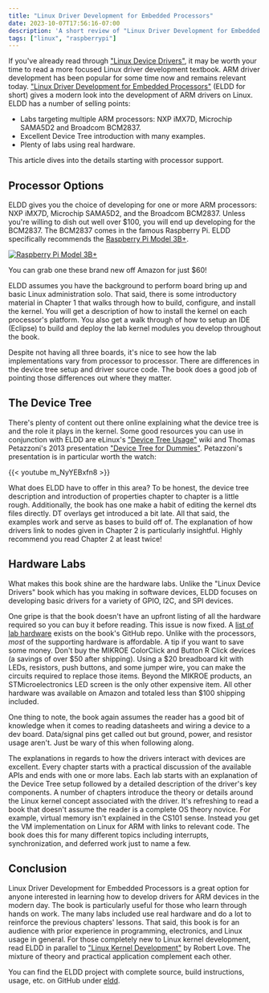 ```yaml
---
title: "Linux Driver Development for Embedded Processors"
date: 2023-10-07T17:56:16-07:00
description: 'A short review of "Linux Driver Development for Embedded Processors".'
tags: ["linux", "raspberrypi"]
---
```


If you've already read through ["Linux Device Drivers"][1], it may be worth your
time to read a more focused Linux driver development textbook. ARM driver
development has been popular for some time now and remains relevant today.
["Linux Driver Development for Embedded Processors"][2] (ELDD for short) gives a
modern look into the development of ARM drivers on Linux. ELDD has a number of
selling points:

- Labs targeting multiple ARM processors: NXP iMX7D, Microchip SAMA5D2 and
  Broadcom BCM2837.
- Excellent Device Tree introduction with many examples.
- Plenty of labs using real hardware.

This article dives into the details starting with processor support.

## Processor Options

ELDD gives you the choice of developing for one or more ARM processors: NXP
iMX7D, Microchip SAMA5D2, and the Broadcom BCM2837. Unless you're willing to
dish out well over $100, you will end up developing for the BCM2837. The BCM2837
comes in the famous Raspberry Pi. ELDD specifically recommends the [Raspberry Pi
Model 3B+][3].

[![Raspberry Pi Model 3B+][4]][3]

You can grab one these brand new off Amazon for just $60!

ELDD assumes you have the background to perform board bring up and basic Linux
administration solo. That said, there is some introductory material in Chapter 1
that walks through how to build, configure, and install the kernel. You will get
a description of how to install the kernel on each processor's platform. You
also get a walk through of how to setup an IDE (Eclipse) to build and deploy the
lab kernel modules you develop throughout the book.

Despite not having all three boards, it's nice to see how the lab
implementations vary from processor to processor. There are differences in the
device tree setup and driver source code. The book does a good job of pointing
those differences out where they matter.

## The Device Tree

There's plenty of content out there online explaining what the device tree is
and the role it plays in the kernel. Some good resources you can use in
conjunction with ELDD are eLinux's ["Device Tree Usage"][5] wiki and Thomas
Petazzoni's 2013 presentation ["Device Tree for Dummies"][6]. Petazzoni's
presentation is in particular worth the watch:

{{< youtube m_NyYEBxfn8 >}}

What does ELDD have to offer in this area? To be honest, the device tree
description and introduction of properties chapter to chapter is a little rough.
Additionally, the book has one make a habit of editing the kernel dts files
directly. DT overlays get introduced a bit late. All that said, the examples
work and serve as bases to build off of. The explanation of how drivers link to
nodes given in Chapter 2 is particularly insightful. Highly recommend you read
Chapter 2 at least twice!

## Hardware Labs

What makes this book shine are the hardware labs. Unlike the "Linux Device
Drivers" book which has you making in software devices, ELDD focuses on
developing basic drivers for a variety of GPIO, I2C, and SPI devices.

One gripe is that the book doesn't have an upfront listing of all the hardware
required so you can buy it before reading. This issue is now fixed. A [list of
lab hardware][7] exists on the book's GitHub repo. Unlike with the processors,
_most_ of the supporting hardware is affordable. A tip if you want to save some
money. Don't buy the MIKROE ColorClick and Button R Click devices (a savings of
over $50 after shipping). Using a $20 breadboard kit with LEDs, resistors, push
buttons, and some jumper wire, you can make the circuits required to replace
those items. Beyond the MIKROE products, an STMicroelectronics LED screen is the
only other expensive item. All other hardware was available on Amazon and
totaled less than $100 shipping included.

One thing to note, the book again assumes the reader has a good bit of knowledge
when it comes to reading datasheets and wiring a device to a dev board.
Data/signal pins get called out but ground, power, and resistor usage aren't.
Just be wary of this when following along.

The explanations in regards to how the drivers interact with devices are
excellent. Every chapter starts with a practical discussion of the available
APIs and ends with one or more labs. Each lab starts with an explanation of the
Device Tree setup followed by a detailed description of the driver's key
components. A number of chapters introduce the theory or details around the
Linux kernel concept associated with the driver. It's refreshing to read a book
that doesn't assume the reader is a complete OS theory novice. For example,
virtual memory isn't explained in the CS101 sense. Instead you get the VM
implementation on Linux for ARM with links to relevant code. The book does this
for many different topics including interrupts, synchronization, and deferred
work just to name a few.

## Conclusion

Linux Driver Development for Embedded Processors is a great option for anyone
interested in learning how to develop drivers for ARM devices in the modern day.
The book is particularly useful for those who learn through hands on work. The
many labs included use real hardware and do a lot to reinforce the previous
chapters' lessons. That said, this book is for an audience with prior experience
in programming, electronics, and Linux usage in general. For those completely
new to Linux kernel development, read ELDD in parallel to ["Linux Kernel
Development"][8] by Robert Love. The mixture of theory and practical application
complement each other.

You can find the ELDD project with complete source, build instructions, usage,
etc. on GitHub under [eldd][9].

[1]: https://programmador.com/posts/2022/linux-device-drivers/
[2]: https://www.amazon.com/Linux-Driver-Development-Embedded-Processors/dp/1729321828
[3]: https://www.raspberrypi.com/products/raspberry-pi-3-model-b-plus/
[4]: /posts/2023/linux-driver-development-for-embedded-processors/raspberry-pi-3b-plus.avif#center
[5]: https://elinux.org/Device_Tree_Usage
[6]: https://www.youtube.com/watch?v=m_NyYEBxfn8
[7]: https://github.com/ALIBERA/linux_book_2nd_edition/blob/master/Practical_labs_hardware.pdf
[8]: https://www.amazon.com/Linux-Kernel-Development-Robert-Love/dp/0672329468
[9]: https://github.com/ivan-guerra/eldd/tree/master

